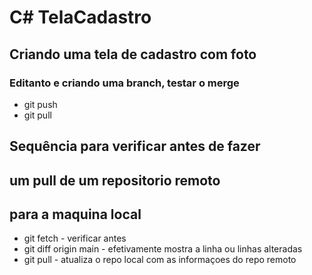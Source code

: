 <h1> C# TelaCadastro </h1>
<h2>Criando uma tela de cadastro com foto</h2>
<h3>Editanto e criando uma branch, testar o merge</h3>

* git push
* git pull

## Sequência para verificar antes de fazer
## um pull de um repositorio remoto
## para a maquina local

* git fetch - verificar antes
* git diff origin main - efetivamente mostra a linha ou linhas alteradas
* git pull - atualiza o repo local com as informaçoes do repo remoto
